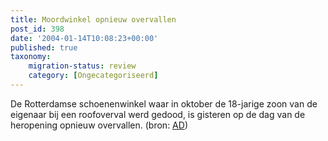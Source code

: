 ```yaml
---
title: Moordwinkel opnieuw overvallen
post_id: 398
date: '2004-01-14T10:08:23+00:00'
published: true
taxonomy:
    migration-status: review
    category: [Ongecategoriseerd]
---
```

De Rotterdamse schoenenwinkel waar in oktober de 18-jarige zoon van de eigenaar bij een roofoverval werd gedood, is gisteren op de dag van de heropening opnieuw overvallen. (bron: [AD](http://www.ad.nl/))